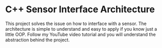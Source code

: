 # C++ Sensor Interface Architecture

This project solves the issue on how to interface with a sensor. The architecture is simple to understand and easy to apply if you know just a little OOP.
Follow my YouTube video tutorial and you will understand the abstraction behind the project. 
